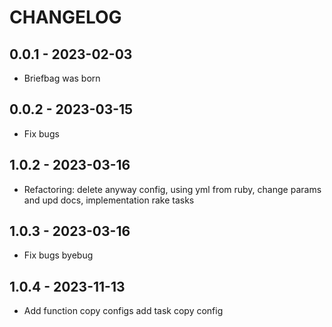 # CHANGELOG

## 0.0.1 - 2023-02-03

* Briefbag was born

## 0.0.2 - 2023-03-15

* Fix bugs

## 1.0.2 - 2023-03-16

* Refactoring: delete anyway config, using yml from ruby, change params and upd docs, implementation rake tasks

## 1.0.3 - 2023-03-16

* Fix bugs byebug

## 1.0.4 - 2023-11-13

* Add function copy configs add task copy config
